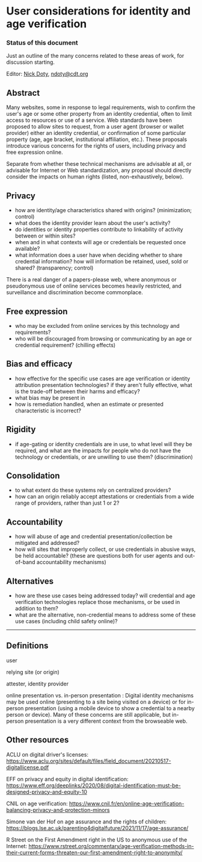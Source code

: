 # User considerations for identity and age verification

### Status of this document

Just an outline of the many concerns related to these areas of work, for discussion starting.

Editor: [Nick Doty](https://npdoty.name), <ndoty@cdt.org>

## Abstract

Many websites, some in response to legal requirements, wish to confirm the user's age or some other property from an identity credential, often to limit access to resources or use of a service. Web standards have been proposed to allow sites to request, from a user agent (browser or wallet provider) either an identity credential, or confirmation of some particular property (age, age bracket, institutional affiliation, etc.). These proposals introduce various concerns for the rights of users, including privacy and free expression online.

Separate from whether these technical mechanisms are advisable at all, or advisable for Internet or Web standardization, any proposal should directly consider the impacts on human rights (listed, non-exhaustively, below).

## Privacy

* how are identity/age characteristics shared with origins? (minimization; control)
* what does the identity provider learn about the user's activity?
* do identities or identity properties contribute to linkability of activity between or within sites? 
* when and in what contexts will age or credentials be requested once available?
* what information does a user have when deciding whether to share credential information? how will information be retained, used, sold or shared? (transparency; control)

There is a real danger of a papers-please web, where anonymous or pseudonymous use of online services becomes heavily restricted, and surveillance and discrimination become commonplace.

## Free expression

* who may be excluded from online services by this technology and requirements? 
* who will be discouraged from browsing or communicating by an age or credential requirement? (chilling effects)

## Bias and efficacy

* how effective for the specific use cases are age verification or identity attribution presentation technologies? if they aren't fully effective, what is the trade-off between their harms and efficacy?
* what bias may be present in 
* how is remediation handled, when an estimate or presented characteristic is incorrect?

## Rigidity

* if age-gating or identity credentials are in use, to what level will they be required, and what are the impacts for people who do not have the technology or credentials, or are unwilling to use them? (discrimination)

## Consolidation

* to what extent do these systems rely on centralized providers?
* how can an origin reliably accept attestations or credentials from a wide range of providers, rather than just 1 or 2?

## Accountability

* how will abuse of age and credential presentation/collection be mitigated and addressed?
* how will sites that improperly collect, or use credentials in abusive ways, be held accountable? (these are questions both for user agents and out-of-band accountability mechanisms)

## Alternatives

* how are these use cases being addressed today? will credential and age verification technologies replace those mechanisms, or be used in addition to them?
* what are the alternative, non-credential means to address some of these use cases (including child safety online)?

---

## Definitions

user

relying site (or origin)

attester, identity provider

online presentation vs. in-person presentation
: Digital identity mechanisms may be used online (presenting to a site being visited on a device) or for in-person presentation (using a mobile device to show a credential to a nearby person or device). Many of these concerns are still applicable, but in-person presentation is a very different context from the browseable web.


## Other resources

ACLU on digital driver's licenses:
https://www.aclu.org/sites/default/files/field_document/20210517-digitallicense.pdf

EFF on privacy and equity in digital identification:
https://www.eff.org/deeplinks/2020/08/digital-identification-must-be-designed-privacy-and-equity-10

CNIL on age verification:
https://www.cnil.fr/en/online-age-verification-balancing-privacy-and-protection-minors

Simone van der Hof on age assurance and the rights of children:
https://blogs.lse.ac.uk/parenting4digitalfuture/2021/11/17/age-assurance/

R Street on the First Amendment right in the US to anonymous use of the Internet:
https://www.rstreet.org/commentary/age-verification-methods-in-their-current-forms-threaten-our-first-amendment-right-to-anonymity/
